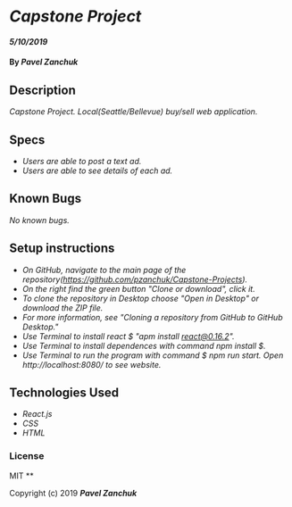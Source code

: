# _Capstone Project_

#### _5/10/2019_

#### By _**Pavel Zanchuk**_

## Description
_Capstone Project. Local(Seattle/Bellevue) buy/sell web application._

## Specs
* _Users are able to post a text ad._
* _Users are able to see details of each ad._


## Known Bugs

_No known bugs._

## Setup instructions
* _On GitHub, navigate to the main page of the repository(https://github.com/pzanchuk/Capstone-Projects)._
* _On the right find the green button "Clone or download", click it._
* _To clone the repository in Desktop choose "Open in Desktop" or download the ZIP file._
* _For more information, see "Cloning a repository from GitHub to GitHub Desktop."_
* _Use Terminal to install react $ "apm install react@0.16.2"._
* _Use Terminal to install dependences with command npm install $._
* _Use Terminal to run the program with command $ npm run start. Open http://localhost:8080/ to see website._

## Technologies Used

* _React.js_
* _CSS_
* _HTML_


### License
MIT
**

Copyright (c) 2019 **_Pavel Zanchuk_**
